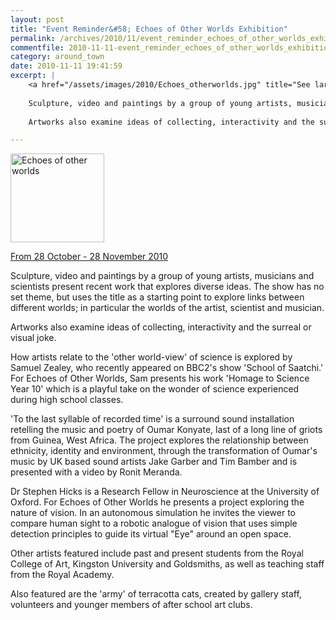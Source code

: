 ```yaml
---
layout: post
title: "Event Reminder&#58; Echoes of Other Worlds Exhibition"
permalink: /archives/2010/11/event_reminder_echoes_of_other_worlds_exhibition.html
commentfile: 2010-11-11-event_reminder_echoes_of_other_worlds_exhibition
category: around_town
date: 2010-11-11 19:41:59
excerpt: |
    <a href="/assets/images/2010/Echoes_otherworlds.jpg" title="See larger version of - Echoes of other worlds"><img src="/assets/images/2010/Echoes_otherworlds_thumb.jpg" width="150" height="142" alt="Echoes of other worlds" class="photo right" /></a>
    
    Sculpture, video and paintings by a group of young artists, musicians and scientists present recent work that explores diverse ideas. The show has no set theme, but uses the title as a starting point to explore links between different worlds; in particular the worlds of the artist, scientist and musician.
    
    Artworks also examine ideas of collecting, interactivity and the surreal or visual joke.

---
```


<a href="/assets/images/2010/Echoes_otherworlds.jpg" title="See larger version of - Echoes of other worlds"><img src="/assets/images/2010/Echoes_otherworlds_thumb.jpg" width="150" height="142" alt="Echoes of other worlds" class="photo right" /></a>

[From 28 October - 28 November 2010](/event/exhibition/200705142638)

Sculpture, video and paintings by a group of young artists, musicians and scientists present recent work that explores diverse ideas. The show has no set theme, but uses the title as a starting point to explore links between different worlds; in particular the worlds of the artist, scientist and musician.

Artworks also examine ideas of collecting, interactivity and the surreal or visual joke.

How artists relate to the 'other world-view' of science is explored by Samuel Zealey, who recently appeared on BBC2's show 'School of Saatchi.' For Echoes of Other Worlds, Sam presents his work 'Homage to Science Year 10' which is a playful take on the wonder of science experienced during high school classes.

'To the last syllable of recorded time' is a surround sound installation retelling the music and poetry of Oumar Konyate, last of a long line of griots from Guinea, West Africa. The project explores the relationship between ethnicity, identity and environment, through the transformation of Oumar's music by UK based sound artists Jake Garber and Tim Bamber and is presented with a video by Ronit Meranda.

Dr Stephen Hicks is a Research Fellow in Neuroscience at the University of Oxford. For Echoes of Other Worlds he presents a project exploring the nature of vision. In an autonomous simulation he invites the viewer to compare human sight to a robotic analogue of vision that uses simple detection principles to guide its virtual "Eye" around an open space.

Other artists featured include past and present students from the Royal College of Art, Kingston University and Goldsmiths, as well as teaching staff from the Royal Academy.

Also featured are the 'army' of terracotta cats, created by gallery staff, volunteers and younger members of after school art clubs.
